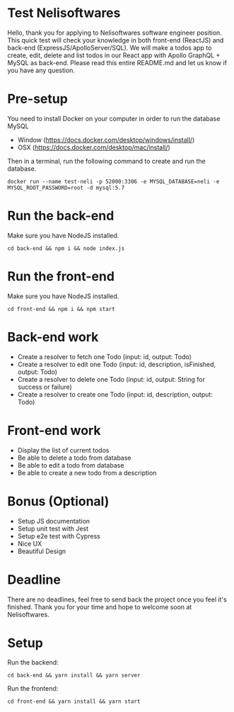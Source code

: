 # Test Nelisoftwares

Hello, thank you for applying to Nelisoftwares software engineer position. This quick test will check your knowledge in both front-end (ReactJS) and back-end (ExpressJS/ApolloServer/SQL). We will make a todos app to create, edit, delete and list todos in our React app with Apollo GraphQL + MySQL as back-end. Please read this entire README.md and let us know if you have any question.

# Pre-setup

You need to install Docker on your computer in order to run the database MySQL

- Window (https://docs.docker.com/desktop/windows/install/)
- OSX (https://docs.docker.com/desktop/mac/install/)

Then in a terminal, run the following command to create and run the database.

```
docker run --name test-neli -p 52000:3306 -e MYSQL_DATABASE=neli -e MYSQL_ROOT_PASSWORD=root -d mysql:5.7
```

# Run the back-end

Make sure you have NodeJS installed.

```
cd back-end && npm i && node index.js
```

# Run the front-end

Make sure you have NodeJS installed.

```
cd front-end && npm i && npm start
```

# Back-end work

- Create a resolver to fetch one Todo (input: id, output: Todo)
- Create a resolver to edit one Todo (input: id, description, isFinished, output: Todo)
- Create a resolver to delete one Todo (input: id, output: String for success or failure)
- Create a resolver to create one Todo (input: id, description, output: Todo)

# Front-end work

- Display the list of current todos
- Be able to delete a todo from database
- Be able to edit a todo from database
- Be able to create a new todo from a description

# Bonus (Optional)

- Setup JS documentation
- Setup unit test with Jest
- Setup e2e test with Cypress
- Nice UX
- Beautiful Design

# Deadline

There are no deadlines, feel free to send back the project once you feel it's finished.
Thank you for your time and hope to welcome soon at Nelisoftwares.

# Setup

Run the backend:

```
cd back-end && yarn install && yarn server
```

Run the frontend:

```
cd front-end && yarn install && yarn start
```
